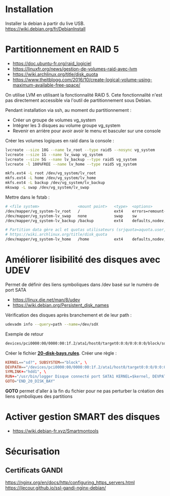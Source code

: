 
# Installation

Installer la debian à partir du live USB.
https://wiki.debian.org/fr/DebianInstall


# Partitionnement en RAID 5

- https://doc.ubuntu-fr.org/raid_logiciel
- https://linuxfr.org/news/gestion-de-volumes-raid-avec-lvm
- https://wiki.archlinux.org/title/disk_quota
- https://www.theitblogg.com/2016/10/create-logical-volume-using-maximum-available-free-space/

On utilise LVM en utilisant la fonctionnalité RAID 5. Cete fonctionnalité n'est pas directement accessible via l'outil de partitionnement sous Debian.


Pendant installation via ssh, au moment du partitionnement :
- Créer un groupe de volumes vg_system
- Intégrer les 3 disques au volume groupe vg_system
- Revenir en arrière pour avoir avoir le menu et basculer sur une console

Créer les volumes logiques en raid dans la console :

```bash
lvcreate --size 10G --name lv_root --type raid5 --nosync vg_system
lvcreate --size 1G --name lv_swap vg_system
lvcreate --size 5G --name lv_backup --type raid5 vg_system
lvcreate -l 100%FREE --name lv_home --type raid5 vg_system

mkfs.ext4 -L root /dev/vg_system/lv_root
mkfs.ext4 -L home /dev/vg_system/lv_home
mkfs.ext4 -L backup /dev/vg_system/lv_backup
mkswap -L swap /dev/vg_system/lv_swap
```

Mettre dans le fstab :
```bash
# <file system>                 <mount point>   <type>  <options>               <dump>  <pass>
/dev/mapper/vg_system-lv_root   /               ext4    errors=remount-ro       0       1
/dev/mapper/vg_system-lv_swap   none            swap    sw                      0       0
/dev/mapper/vg_system-lv_backup /backup         ext4    defaults,nodev,noexec   0       2

# Partition data gère acl et quotas utilisateurs (srjquota=aquota.user,grpjquota=aquota.group,jqfmt=vfsv1)
# https://wiki.archlinux.org/title/disk_quota
/dev/mapper/vg_system-lv_home   /home           ext4    defaults,nodev,noexec,usrjquota=aquota.user,grpjquota=aquota.group,jqfmt=vfsv1,acl    0       2

```


# Améliorer lisibilité des disques avec UDEV

Permet de définir des liens symboliques dans /dev basé sur le numéro de port SATA

- https://linux.die.net/man/8/udev
- https://wiki.debian.org/Persistent_disk_names

Vérification des disques après branchement et de leur path :
```bash
udevadm info --query=path --name=/dev/sdX
```
Exemple de retour
```bash
devices/pci0000:00/0000:00:1f.2/ata1/host0/target0:0:0/0:0:0:0/block/sdb
```

Créer le fichier [**20-disk-bays.rules**](./etc/udev/rules.d/20-disk-bays.rules).  Créer une règle :

```conf
KERNEL=="sd?", SUBSYSTEM=="block", \
DEVPATH=="/devices/pci0000:00/0000:00:1f.2/ata1/host0/target0:0:0/0:0:0:0*", \
SYMLINK+="hdd1", \
RUN+="/usr/bin/logger Disque connecté port SATA1 KERNEL=$kernel, DEVPATH=$devpath" \
GOTO="END_20_DISK_BAY"
```
**GOTO** permet d'aller à la fin du fichier pour ne pas perturber la création des liens symboliques des partitions

# Activer gestion SMART des disques

- https://wiki.debian-fr.xyz/Smartmontools


# Sécurisation

## Certificats GANDI

https://nginx.org/en/docs/http/configuring_https_servers.html
https://jlecour.github.io/ssl-gandi-nginx-debian/


